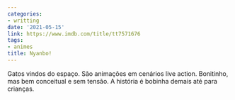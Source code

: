 ```yaml
---
categories:
- writting
date: '2021-05-15'
link: https://www.imdb.com/title/tt7571676
tags:
- animes
title: Nyanbo!
---
```


Gatos vindos do espaço. São animações em cenários live action. Bonitinho, mas bem conceitual e sem tensão. A história é bobinha demais até para crianças.

